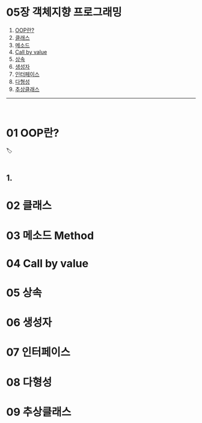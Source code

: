 # 05장 객체지향 프로그래밍
1. [OOP란?](#01-oop란)
2. [클래스](#02-클래스)
3. [메소드](#03-메소드-method)
4. [Call by value](#04-call-by-value)
5. [상속](#05-상속)
6. [생성자](#06-생성자)
7. [인터페이스](#07-인터페이스)
8. [다형성](#08-다형성)
9. [추상클래스](#09-추상클래스)

---
<br>

# 01 OOP란?

🏷️&emsp;[](#)&emsp;[](#)<br><br>

## 1. 

# 02 클래스
# 03 메소드 Method
# 04 Call by value
# 05 상속
# 06 생성자
# 07 인터페이스
# 08 다형성
# 09 추상클래스
